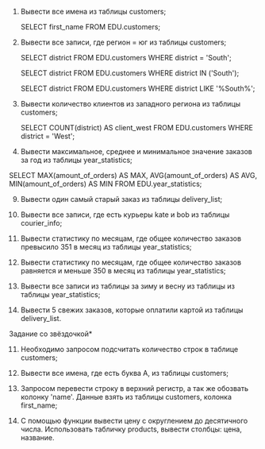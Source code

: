 1) Вывести все имена из таблицы customers;

   SELECT first_name
   FROM EDU.customers;

3) Вывести все записи, где регион = юг из таблицы customers;

   SELECT district
   FROM EDU.customers
   WHERE district = 'South';

   SELECT district
   FROM EDU.customers
   WHERE district IN ('South');

   SELECT district
   FROM EDU.customers
   WHERE district LIKE '%South%';

5) Вывести количество клиентов из западного региона из таблицы customers;

   SELECT COUNT(district) AS client_west
   FROM EDU.customers
   WHERE district = 'West';

7) Вывести максимальное, среднее и минимальное значение заказов за год из таблицы year_statistics;

  SELECT MAX(amount_of_orders) AS MAX,
	  AVG(amount_of_orders) AS AVG,
	  MIN(amount_of_orders) AS MIN
  FROM EDU.year_statistics;

9) Вывести один самый старый заказ из таблицы delivery_list;

10) Вывести все записи, где есть курьеры kate и bob из таблицы courier_info;

12) Вывести статистику по месяцам, где общее количество заказов превысило 351 в месяц из таблицы year_statistics;

14) Вывести статистику по месяцам, где общее количество заказов равняется и меньше 350 в месяц из таблицы year_statistics;

16) Вывести все записи из таблицы за зиму и весну из таблицы из таблицы year_statistics;

18) Вывести 5 свежих заказов, которые оплатили картой из таблицы delivery_list.

Задание cо звёздочкой*


11) Необходимо запросом подсчитать количество строк в таблице customers;

13) Вывести все имена, где есть буква A, из таблицы customers;

15) Запросом перевести строку в верхний регистр, а так же обозвать колонку 'name'. Данные взять из таблицы customers, колонка first_name;

17) С помощью функции вывести цену с округлением до десятичного числа. Использовать табличку products, вывести столбцы: цена, название.


